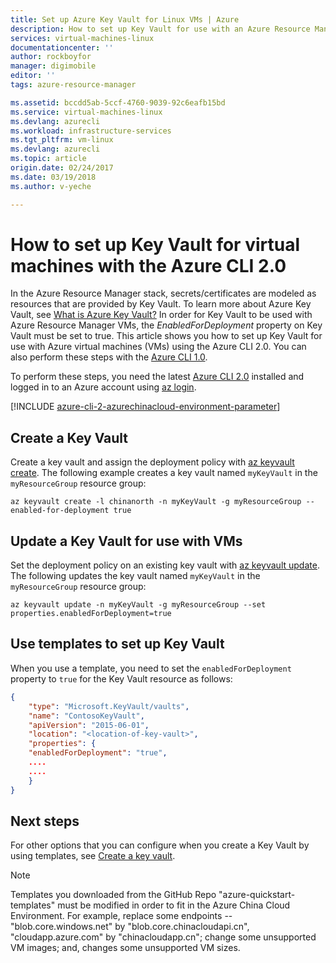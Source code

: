 ```yaml
---
title: Set up Azure Key Vault for Linux VMs | Azure
description: How to set up Key Vault for use with an Azure Resource Manager virtual machine with the CLI 2.0.
services: virtual-machines-linux
documentationcenter: ''
author: rockboyfor
manager: digimobile
editor: ''
tags: azure-resource-manager

ms.assetid: bccdd5ab-5ccf-4760-9039-92c6eafb15bd
ms.service: virtual-machines-linux
ms.devlang: azurecli
ms.workload: infrastructure-services
ms.tgt_pltfrm: vm-linux
ms.devlang: azurecli
ms.topic: article
origin.date: 02/24/2017
ms.date: 03/19/2018
ms.author: v-yeche

---
```

# How to set up Key Vault for virtual machines with the Azure CLI 2.0

In the Azure Resource Manager stack, secrets/certificates are modeled as resources that are provided by Key Vault. To learn more about Azure Key Vault, see [What is Azure Key Vault?](../../key-vault/key-vault-whatis.md) In order for Key Vault to be used with Azure Resource Manager VMs, the *EnabledForDeployment* property on Key Vault must be set to true. This article shows you how to set up Key Vault for use with Azure virtual machines (VMs) using the Azure CLI 2.0. You can also perform these steps with the [Azure CLI 1.0](key-vault-setup-cli-nodejs.md?toc=%2fvirtual-machines%2flinux%2ftoc.json).

To perform these steps, you need the latest [Azure CLI 2.0](https://docs.azure.cn/zh-cn/cli/install-az-cli2?view=azure-cli-latest) installed and logged in to an Azure account using [az login](https://docs.azure.cn/zh-cn/cli/?view=azure-cli-latest#az_login).

[!INCLUDE [azure-cli-2-azurechinacloud-environment-parameter](../../../includes/azure-cli-2-azurechinacloud-environment-parameter.md)]

## Create a Key Vault
Create a key vault and assign the deployment policy with [az keyvault create](https://docs.azure.cn/zh-cn/cli/keyvault?view=azure-cli-latest#az_keyvault_create). The following example creates a key vault named `myKeyVault` in the `myResourceGroup` resource group:

```azurecli
az keyvault create -l chinanorth -n myKeyVault -g myResourceGroup --enabled-for-deployment true
```

## Update a Key Vault for use with VMs
Set the deployment policy on an existing key vault with [az keyvault update](https://docs.azure.cn/zh-cn/cli/keyvault?view=azure-cli-latest#az_keyvault_update). The following updates the key vault named `myKeyVault` in the `myResourceGroup` resource group:

```azurecli
az keyvault update -n myKeyVault -g myResourceGroup --set properties.enabledForDeployment=true
```

## Use templates to set up Key Vault
When you use a template, you need to set the `enabledForDeployment` property to `true` for the Key Vault resource as follows:

```json
{
    "type": "Microsoft.KeyVault/vaults",
    "name": "ContosoKeyVault",
    "apiVersion": "2015-06-01",
    "location": "<location-of-key-vault>",
    "properties": {
    "enabledForDeployment": "true",
    ....
    ....
    }
}
```

## Next steps
For other options that you can configure when you create a Key Vault by using templates, see [Create a key vault](https://github.com/Azure/azure-quickstart-templates/tree/master/101-key-vault-create/).

>[!NOTE]
> Templates you downloaded from the GitHub Repo "azure-quickstart-templates" must be modified in order to fit in the Azure China Cloud Environment. For example, replace some endpoints -- "blob.core.windows.net" by "blob.core.chinacloudapi.cn", "cloudapp.azure.com" by "chinacloudapp.cn"; change some unsupported VM images; and, changes some unsupported VM sizes.

<!-- Update_Description: update link, wording update -->